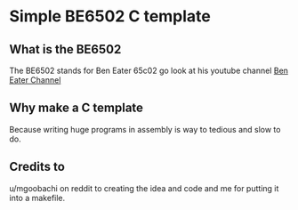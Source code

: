 # Simple BE6502 C template

## What is the BE6502

The BE6502 stands for Ben Eater 65c02 go look at his youtube channel [Ben Eater Channel](https://www.youtube.com/c/beneater)

## Why make a C template

Because writing huge programs in assembly is way to tedious and slow to do.

## Credits to
u/mgoobachi on reddit to creating the idea and code and me for putting it into a makefile.